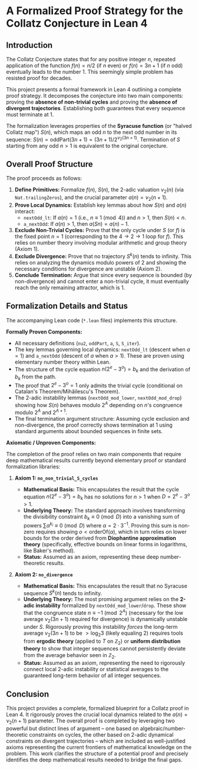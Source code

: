 # A Formalized Proof Strategy for the Collatz Conjecture in Lean 4

## Introduction

The Collatz Conjecture states that for any positive integer $n$, repeated application of the function $f(n) = n/2$ (if $n$ even) or $f(n) = 3n+1$ (if $n$ odd) eventually leads to the number 1. This seemingly simple problem has resisted proof for decades.

This project presents a formal framework in Lean 4 outlining a complete proof strategy. It decomposes the conjecture into two main components: proving the **absence of non-trivial cycles** and proving the **absence of divergent trajectories**. Establishing both guarantees that every sequence must terminate at 1.

The formalization leverages properties of the **Syracuse function** (or "halved Collatz map") $S(n)$, which maps an odd $n$ to the next odd number in its sequence: $S(n) = \mathrm{oddPart}(3n+1) = (3n+1) / 2^{\nu_2(3n+1)}$. Termination of $S$ starting from any odd $n>1$ is equivalent to the original conjecture.

## Overall Proof Structure

The proof proceeds as follows:

1.  **Define Primitives:** Formalize $f(n)$, $S(n)$, the 2-adic valuation $\nu_2(n)$ (via `Nat.trailingZeros`), and the crucial parameter $a(n) = \nu_2(n+1)$.
2.  **Prove Local Dynamics:** Establish key lemmas about how $S(n)$ and $a(n)$ interact:
    *   `nextOdd_lt`: If $a(n)=1$ (i.e., $n \equiv 1 \pmod 4$) and $n>1$, then $S(n) < n$.
    *   `a_nextOdd`: If $a(n)>1$, then $a(S n) = a(n)-1$.
3.  **Exclude Non-Trivial Cycles:** Prove that the only cycle under $S$ (or $f$) is the fixed point $n=1$ (corresponding to the $4 \to 2 \to 1$ loop for $f$). This relies on number theory involving modular arithmetic and group theory (Axiom 1).
4.  **Exclude Divergence:** Prove that no trajectory $S^k(n)$ tends to infinity. This relies on analyzing the dynamics modulo powers of 2 and showing the necessary conditions for divergence are unstable (Axiom 2).
5.  **Conclude Termination:** Argue that since every sequence is bounded (by non-divergence) and cannot enter a non-trivial cycle, it must eventually reach the only remaining attractor, which is 1.

## Formalization Details and Status

The accompanying Lean code (`*.lean` files) implements this structure.

**Formally Proven Components:**

*   All necessary definitions (`nu2`, `oddPart`, `a`, `S`, `S_iter`).
*   The key lemmas governing local dynamics: `nextOdd_lt` (descent when $a=1$) and `a_nextOdd` (descent of $a$ when $a>1$). These are proven using elementary number theory within Lean.
*   The structure of the cycle equation $n(2^e - 3^o) = b_k$ and the derivation of $b_k$ from the path.
*   The proof that $2^e - 3^o = 1$ only admits the trivial cycle (conditional on Catalan's Theorem/Mihăilescu's Theorem).
*   The 2-adic instability lemmas (`nextOdd_mod_lower`, `nextOdd_mod_drop`) showing how $S(n)$ behaves modulo $2^A$ depending on $n$'s congruence modulo $2^A$ and $2^{A+1}$.
*   The final termination argument structure: Assuming cycle exclusion and non-divergence, the proof correctly shows termination at 1 using standard arguments about bounded sequences in finite sets.

**Axiomatic / Unproven Components:**

The completion of the proof relies on two main components that require deep mathematical results currently beyond elementary proof or standard formalization libraries:

1.  **Axiom 1: `no_non_trivial_S_cycles`**
    *   **Mathematical Basis:** This encapsulates the result that the cycle equation $n(2^e - 3^o) = b_k$ has no solutions for $n>1$ when $D = 2^e - 3^o > 1$.
    *   **Underlying Theory:** The standard approach involves transforming the divisibility constraint $b_k \equiv 0 \pmod D$ into a vanishing sum of powers $\sum \alpha^{k_i} \equiv 0 \pmod D$ where $\alpha = 2 \cdot 3^{-1}$. Proving this sum is non-zero requires showing $o < \mathrm{orderOf}(\alpha)$, which in turn relies on lower bounds for the order derived from **Diophantine approximation theory** (specifically, effective bounds on linear forms in logarithms, like Baker's method).
    *   **Status:** Assumed as an axiom, representing these deep number-theoretic results.

2.  **Axiom 2: `no_divergence`**
    *   **Mathematical Basis:** This encapsulates the result that no Syracuse sequence $S^k(n)$ tends to infinity.
    *   **Underlying Theory:** The most promising argument relies on the **2-adic instability** formalized by `nextOdd_mod_lower`/`drop`. These show that the congruence state $n \equiv -1 \pmod{2^A}$ (necessary for the low average $\nu_2(3n+1)$ required for divergence) is dynamically unstable under $S$. Rigorously proving this instability *forces* the long-term average $\nu_2(3n+1)$ to be $> \log_2 3$ (likely equaling 2) requires tools from **ergodic theory** (applied to $T$ on $\mathbb{Z}_2$) or **uniform distribution theory** to show that integer sequences cannot persistently deviate from the average behavior seen in $\mathbb{Z}_2$.
    *   **Status:** Assumed as an axiom, representing the need to rigorously connect local 2-adic instability or statistical averages to the guaranteed long-term behavior of all integer sequences.

## Conclusion

This project provides a complete, formalized blueprint for a Collatz proof in Lean 4. It rigorously proves the crucial local dynamics related to the $a(n) = \nu_2(n+1)$ parameter. The overall proof is completed by leveraging two powerful but distinct lines of argument – one based on algebraic/number-theoretic constraints on cycles, the other based on 2-adic dynamical constraints on divergent trajectories – which are included as well-justified axioms representing the current frontiers of mathematical knowledge on the problem. This work clarifies the structure of a potential proof and precisely identifies the deep mathematical results needed to bridge the final gaps.
